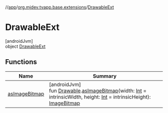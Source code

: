 //[app](../../../index.md)/[org.mjdev.tvapp.base.extensions](../index.md)/[DrawableExt](index.md)

# DrawableExt

[androidJvm]\
object [DrawableExt](index.md)

## Functions

| Name | Summary |
|---|---|
| [asImageBitmap](as-image-bitmap.md) | [androidJvm]<br>fun [Drawable](https://developer.android.com/reference/kotlin/android/graphics/drawable/Drawable.html).[asImageBitmap](as-image-bitmap.md)(width: [Int](https://kotlinlang.org/api/latest/jvm/stdlib/kotlin/-int/index.html) = intrinsicWidth, height: [Int](https://kotlinlang.org/api/latest/jvm/stdlib/kotlin/-int/index.html) = intrinsicHeight): [ImageBitmap](https://developer.android.com/reference/kotlin/androidx/compose/ui/graphics/ImageBitmap.html) |
